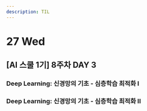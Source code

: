 ```yaml
---
description: TIL
---
```


# 27 Wed

## \[AI 스쿨 1기\] 8주차 DAY 3

### Deep Learning: 신경망의 기초 - 심층학습 최적화 I





### Deep Learning: 신경망의 기초 - 심층학습 최적화 II

